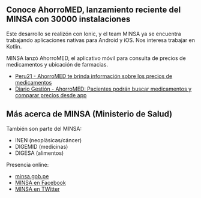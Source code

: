 Conoce AhorroMED, lanzamiento reciente del MINSA con 30000 instalaciones
------------------------------------------------------------------------

Este desarrollo se realizón con Ionic, y el team MINSA ya se encuentra trabajando aplicaciones nativas para Android y iOS. Nos interesa trabajar en Kotlin.

MINSA lanzó AhorroMED, el aplicativo móvil para consulta de precios de medicamentos y ubicación de farmacias.
- [Peru21 - AhorroMED te brinda información sobre los precios de medicamentos](http://peru21.pe/actualidad/ahoromed-app-que-te-brindara-informacion-medicamentos-boticas-y-farmacias-2290692)
- [Diario Gestión - AhorroMED: Pacientes podrán buscar medicamentos y comparar precios desde app](http://gestion.pe/tecnologia/ahorromed-pacientes-podran-buscar-medicamentos-y-comparar-precios-desde-app-minsa-2195960)


Más acerca de MINSA (Ministerio de Salud)
-----------------------------------------

También son parte del MINSA:
- INEN (neoplàsicas/cáncer)
- DIGEMID (medicinas)
- DIGESA (alimentos)

Presencia online:
- [minsa.gob.pe](http://www.minsa.gob.pe/)
- [MINSA en Facebook](https://www.facebook.com/minsaperu)
- [MINSA en TWitter](https://twitter.com/Minsa_Peru)